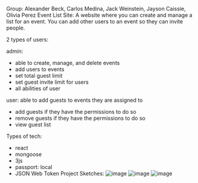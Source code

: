 Group: Alexander Beck, Carlos Medina, Jack Weinstein, Jayson Caissie, Olivia Perez
Event List Site:
A website where you can create and manage a list for an event. You can add other users to an event so they can invite people.

2 types of users:

admin: 
- able to create, manage, and delete events
- add users to events
- set total guest limit
- set guest invite limit for users
- all abilities of user

user: able to add guests to events they are assigned to
- add guests if they have the permissions to do so
- remove guests if they have the permissions to do so
- view guest list
  
Types of tech:
- react
- mongoose
- 3js
- passport: local
- JSON Web Token
Project Sketches:
![image](https://github.com/JackWeinstein808/cs4241-final-project/assets/43310898/3898ac9b-1c1e-460f-9647-ad3d22882728)
![image](https://github.com/JackWeinstein808/cs4241-final-project/assets/43310898/908c9983-3f98-4300-8a5e-c5a22c9378f4)
![image](https://github.com/JackWeinstein808/cs4241-final-project/assets/43310898/7df6f97e-1c4b-497a-b5e7-97053fcf3aa1)

